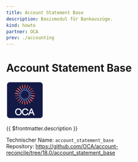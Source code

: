```yaml
---
title: Account Statement Base
description: Basismodul für Bankauszüge.
kind: howto
partner: OCA
prev: ./accounting
---
```


# Account Statement Base

![icon_oca_app](attachments/icon_oca_app.png)

{{ $frontmatter.description }}

Technischer Name: `account_statement_base`\
Repository: <https://github.com/OCA/account-reconcile/tree/18.0/account_statement_base>
